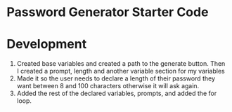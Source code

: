 # Password Generator Starter Code

# Development
1. Created base variables and created a path to the generate button. Then I created a prompt, length and another variable section for my variables
2. Made it so the user needs to declare a length of their password they want between 8 and 100 characters otherwise it will ask again.
3. Added the rest of the declared variables, prompts, and added the for loop.